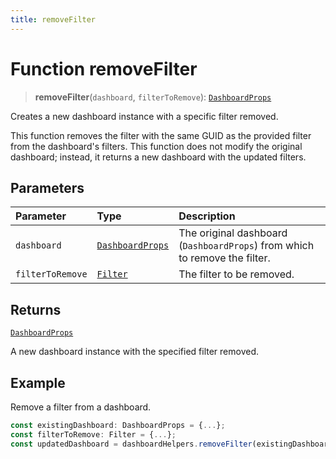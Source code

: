 ```yaml
---
title: removeFilter
---
```


# Function removeFilter

> **removeFilter**(`dashboard`, `filterToRemove`): [`DashboardProps`](../../../interfaces/interface.DashboardProps.md)

Creates a new dashboard instance with a specific filter removed.

This function removes the filter with the same GUID as the provided filter from the dashboard's filters.
This function does not modify the original dashboard; instead, it returns a new dashboard with the updated filters.

## Parameters

| Parameter | Type | Description |
| :------ | :------ | :------ |
| `dashboard` | [`DashboardProps`](../../../interfaces/interface.DashboardProps.md) | The original dashboard (`DashboardProps`) from which to remove the filter. |
| `filterToRemove` | [`Filter`](../../../../sdk-data/interfaces/interface.Filter.md) | The filter to be removed. |

## Returns

[`DashboardProps`](../../../interfaces/interface.DashboardProps.md)

A new dashboard instance with the specified filter removed.

## Example

Remove a filter from a dashboard.
```ts
const existingDashboard: DashboardProps = {...};
const filterToRemove: Filter = {...};
const updatedDashboard = dashboardHelpers.removeFilter(existingDashboard, filterToRemove);
```
